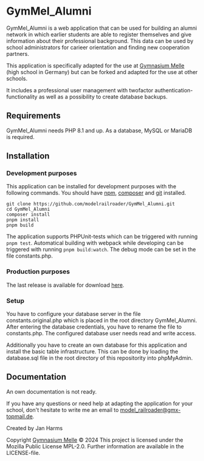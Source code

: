 # GymMel_Alumni

GymMel_Alumni is a web application that can be used for building an alumni network in which earlier students are able to register themselves and give information about their professional background. This data can be used by school administrators for carieer orientation and finding new cooperation partners.

This application is specifically adapted for the use at [Gymnasium Melle](https://www.melle-gymnasium.de) (high school in Germany) but can be forked and adapted for the use at other schools.

It includes a professional user management with twofactor authentication-functionality as well as a possibility to create database backups.

## Requirements
GymMel_Alumni needs PHP 8.1 and up. As a database, MySQL or MariaDB is required.

## Installation
### Development purposes 
This application can be installed for development purposes with the following commands. You should have [npm](https://www.npmjs.com/), [composer](https://getcomposer.org/download/) and [git](https://git-scm.com/book/en/v2/Getting-Started-Installing-Git) installed.
```
git clone https://github.com/modelrailroader/GymMel_Alumni.git
cd GymMel_Alumni
composer install
pnpm install
pnpm build
```
The application supports PHPUnit-tests which can be triggered with running `pnpm test`. Automatical building with webpack while developing can be triggered with running `pnpm build:watch`. The debug mode can be set in the file constants.php.
### Production purposes
The last release is available for download [here](https://github.com/modelrailroader/GymMel_Alumni/releases).

### Setup
You have to configure your database server in the file constants.original.php which is placed in the root directory GymMel_Alumni. After entering the database credentials, you have to rename the file to constants.php. The configured database user needs read and write access.

Additionally you have to create an own database for this application and install the basic table infrastructure. This can be done by loading the database.sql file in the root directory of this repositority into phpMyAdmin.

## Documentation
An own documentation is not ready.

If you have any questions or need help at adapting the application for your school, don't hesitate to write me an email to model_railroader@gmx-topmail.de.

Created by Jan Harms

Copyright [Gymnasium Melle](https://www.melle-gymnasium.de) © 2024
This project is licensed under the Mozilla Public License MPL-2.0. Further information are available in the LICENSE-file.